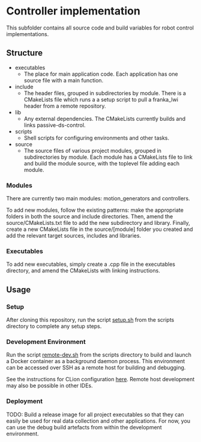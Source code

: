 # Controller implementation

This subfolder contains all source code and build variables for robot control implementations.

## Structure

- executables
  - The place for main application code. Each application has one source file with a main function.
- include
  - The header files, grouped in subdirectories by module. There is a CMakeLists file which runs a
  a setup script to pull a franka_lwi header from a remote repository.
- lib
  - Any external dependencies. The CMakeLists currently builds and links passive-ds-control.
- scripts
  - Shell scripts for configuring environments and other tasks.
- source
  - The source files of various project modules, grouped in subdirectories by module. Each module
  has a CMakeLists file to link and build the module source, with the toplevel file adding each module.
  
### Modules

There are currently two main modules: motion_generators and controllers. 

To add new modules, follow the existing patterns:
make the appropriate folders in both the source and include directories.
Then, amend the source/CMakeLists.txt file to add the new subdirectory and library.
Finally, create a new CMakeLists file in the source/[module] folder you created and
add the relevant target sources, includes and libraries.

### Executables
To add new executables, simply create a .cpp file in the executables directory,
and amend the CMakeLists with linking instructions.

## Usage

### Setup
After cloning this repository, run the script [setup.sh](scripts/setup.sh) from the scripts directory
to complete any setup steps.

### Development Environment
Run the script [remote-dev.sh](scripts/remote-dev.sh) from the scripts directory
to build and launch a Docker container as a background daemon process.
This environment can be accessed over SSH as a remote host for building and debugging.

See the instructions for CLion configuration [here](https://github.com/eeberhard/docker-clion-cpp-env).
Remote host development may also be possible in other IDEs.

### Deployment
TODO: Build a release image for all project executables so that they can easily be used for
real data collection and other applications. For now, you can use the debug build artefacts from
within the development environment.